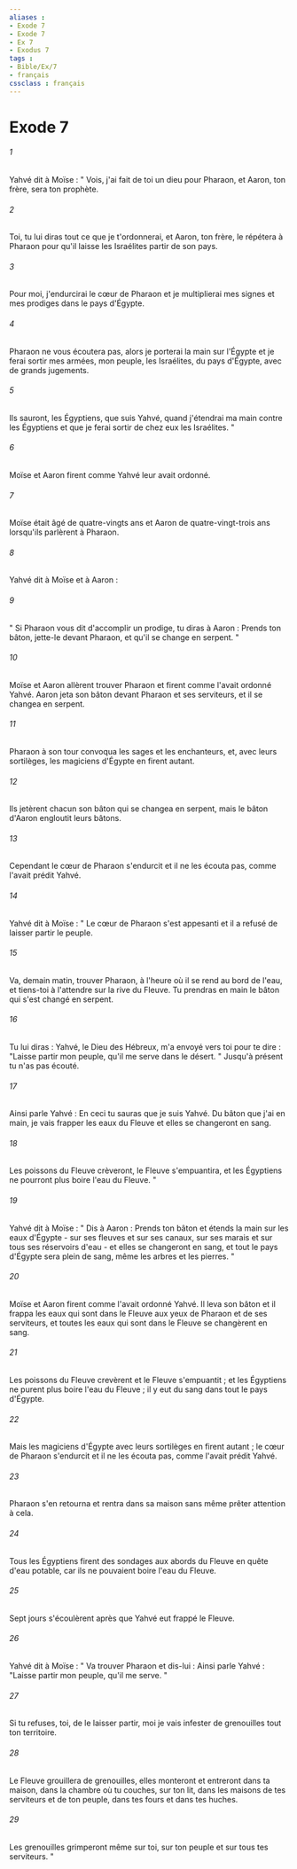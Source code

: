 ```yaml
---
aliases : 
- Exode 7
- Exode 7
- Ex 7
- Exodus 7
tags : 
- Bible/Ex/7
- français
cssclass : français
---
```


# Exode 7

###### 1
Yahvé dit à Moïse : " Vois, j'ai fait de toi un dieu pour Pharaon, et Aaron, ton frère, sera ton prophète. 
###### 2
Toi, tu lui diras tout ce que je t'ordonnerai, et Aaron, ton frère, le répétera à Pharaon pour qu'il laisse les Israélites partir de son pays. 
###### 3
Pour moi, j'endurcirai le cœur de Pharaon et je multiplierai mes signes et mes prodiges dans le pays d'Égypte. 
###### 4
Pharaon ne vous écoutera pas, alors je porterai la main sur l'Égypte et je ferai sortir mes armées, mon peuple, les Israélites, du pays d'Égypte, avec de grands jugements. 
###### 5
Ils sauront, les Égyptiens, que suis Yahvé, quand j'étendrai ma main contre les Égyptiens et que je ferai sortir de chez eux les Israélites. "
###### 6
Moïse et Aaron firent comme Yahvé leur avait ordonné. 
###### 7
Moïse était âgé de quatre-vingts ans et Aaron de quatre-vingt-trois ans lorsqu'ils parlèrent à Pharaon. 
###### 8
Yahvé dit à Moïse et à Aaron : 
###### 9
" Si Pharaon vous dit d'accomplir un prodige, tu diras à Aaron : Prends ton bâton, jette-le devant Pharaon, et qu'il se change en serpent. " 
###### 10
Moïse et Aaron allèrent trouver Pharaon et firent comme l'avait ordonné Yahvé. Aaron jeta son bâton devant Pharaon et ses serviteurs, et il se changea en serpent. 
###### 11
Pharaon à son tour convoqua les sages et les enchanteurs, et, avec leurs sortilèges, les magiciens d'Égypte en firent autant. 
###### 12
Ils jetèrent chacun son bâton qui se changea en serpent, mais le bâton d'Aaron engloutit leurs bâtons. 
###### 13
Cependant le cœur de Pharaon s'endurcit et il ne les écouta pas, comme l'avait prédit Yahvé. 
###### 14
Yahvé dit à Moïse : " Le cœur de Pharaon s'est appesanti et il a refusé de laisser partir le peuple. 
###### 15
Va, demain matin, trouver Pharaon, à l'heure où il se rend au bord de l'eau, et tiens-toi à l'attendre sur la rive du Fleuve. Tu prendras en main le bâton qui s'est changé en serpent. 
###### 16
Tu lui diras : Yahvé, le Dieu des Hébreux, m'a envoyé vers toi pour te dire : "Laisse partir mon peuple, qu'il me serve dans le désert. " Jusqu'à présent tu n'as pas écouté. 
###### 17
Ainsi parle Yahvé : En ceci tu sauras que je suis Yahvé. Du bâton que j'ai en main, je vais frapper les eaux du Fleuve et elles se changeront en sang. 
###### 18
Les poissons du Fleuve crèveront, le Fleuve s'empuantira, et les Égyptiens ne pourront plus boire l'eau du Fleuve. "
###### 19
Yahvé dit à Moïse : " Dis à Aaron : Prends ton bâton et étends la main sur les eaux d'Égypte - sur ses fleuves et sur ses canaux, sur ses marais et sur tous ses réservoirs d'eau - et elles se changeront en sang, et tout le pays d'Égypte sera plein de sang, même les arbres et les pierres. " 
###### 20
Moïse et Aaron firent comme l'avait ordonné Yahvé. Il leva son bâton et il frappa les eaux qui sont dans le Fleuve aux yeux de Pharaon et de ses serviteurs, et toutes les eaux qui sont dans le Fleuve se changèrent en sang. 
###### 21
Les poissons du Fleuve crevèrent et le Fleuve s'empuantit ; et les Égyptiens ne purent plus boire l'eau du Fleuve ; il y eut du sang dans tout le pays d'Égypte. 
###### 22
Mais les magiciens d'Égypte avec leurs sortilèges en firent autant ; le cœur de Pharaon s'endurcit et il ne les écouta pas, comme l'avait prédit Yahvé. 
###### 23
Pharaon s'en retourna et rentra dans sa maison sans même prêter attention à cela. 
###### 24
Tous les Égyptiens firent des sondages aux abords du Fleuve en quête d'eau potable, car ils ne pouvaient boire l'eau du Fleuve. 
###### 25
Sept jours s'écoulèrent après que Yahvé eut frappé le Fleuve. 
###### 26
Yahvé dit à Moïse : " Va trouver Pharaon et dis-lui : Ainsi parle Yahvé : "Laisse partir mon peuple, qu'il me serve. " 
###### 27
Si tu refuses, toi, de le laisser partir, moi je vais infester de grenouilles tout ton territoire. 
###### 28
Le Fleuve grouillera de grenouilles, elles monteront et entreront dans ta maison, dans la chambre où tu couches, sur ton lit, dans les maisons de tes serviteurs et de ton peuple, dans tes fours et dans tes huches. 
###### 29
Les grenouilles grimperont même sur toi, sur ton peuple et sur tous tes serviteurs. " 
